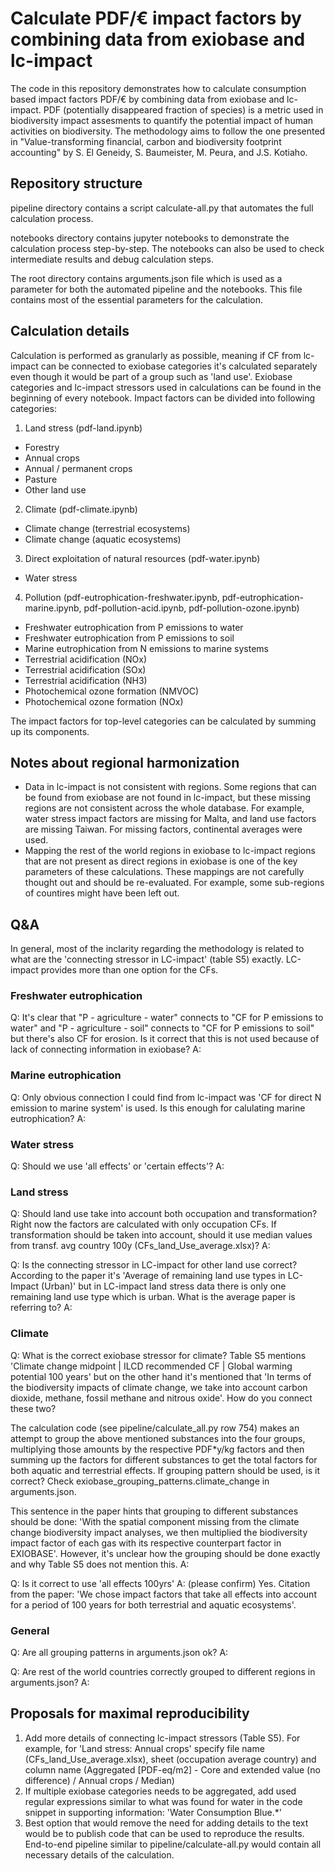 # Calculate PDF/€ impact factors by combining data from exiobase and lc-impact

The code in this repository demonstrates how to calculate consumption based impact factors PDF/€ by combining data from exiobase and lc-impact. PDF (potentially disappeared fraction of species) is a metric used in biodiversity impact assesments to quantify the potential impact of human activities on biodiversity. The methodology aims to follow the one presented in "Value-transforming financial, carbon and biodiversity footprint accounting" by S. El Geneidy, S. Baumeister, M. Peura, and J.S. Kotiaho.

## Repository structure

pipeline directory contains a script calculate-all.py that automates the full calculation process.

notebooks directory contains jupyter notebooks to demonstrate the calculation process step-by-step. The notebooks can also be used to check intermediate results and debug calculation steps.

The root directory contains arguments.json file which is used as a parameter for both the automated pipeline and the notebooks. This file contains most of the essential parameters for the calculation.

## Calculation details

Calculation is performed as granularly as possible, meaning if CF from lc-impact can be connected to exiobase categories it's calculated separately even though it would be part of a group such as 'land use'. Exiobase categories and lc-impact stressors used in calculations can be found in the beginning of every notebook. Impact factors can be divided into following categories:

1. Land stress (pdf-land.ipynb)
- Forestry
- Annual crops
- Annual / permanent crops
- Pasture
- Other land use
2. Climate (pdf-climate.ipynb)
- Climate change (terrestrial ecosystems)
- Climate change (aquatic ecosystems)
3. Direct exploitation of natural resources (pdf-water.ipynb)
- Water stress
4. Pollution (pdf-eutrophication-freshwater.ipynb, pdf-eutrophication-marine.ipynb, pdf-pollution-acid.ipynb, pdf-pollution-ozone.ipynb)
- Freshwater eutrophication from P emissions to water
- Freshwater eutrophication from P emissions to soil
- Marine eutrophication from N emissions to marine systems
- Terrestrial acidification (NOx)
- Terrestrial acidification (SOx)
- Terrestrial acidification (NH3)
- Photochemical ozone formation (NMVOC)
- Photochemical ozone formation (NOx)

The impact factors for top-level categories can be calculated by summing up its components.

## Notes about regional harmonization
- Data in lc-impact is not consistent with regions. Some regions that can be found from exiobase are not found in lc-impact, but these missing regions are not consistent across the whole database. For example, water stress impact factors are missing for Malta, and land use factors are missing Taiwan. For missing factors, continental averages were used.
- Mapping the rest of the world regions in exiobase to lc-impact regions that are not present as direct regions in exiobase is one of the key parameters of these calculations. These mappings are not carefully thought out and should be re-evaluated. For example, some sub-regions of countires might have been left out.

## Q&A

In general, most of the inclarity regarding the methodology is related to what are the 'connecting stressor in LC-impact' (table S5) exactly. LC-impact provides more than one option for the CFs.

### Freshwater eutrophication

Q: It's clear that "P - agriculture - water" connects to "CF for P emissions to water" and "P - agriculture - soil" connects to "CF for P emissions to soil" but there's also CF for erosion. Is it correct that this is not used because of lack of connecting information in exiobase? 
A:

### Marine eutrophication

Q: Only obvious connection I could find from lc-impact was 'CF for direct N emission to marine system' is used. Is this enough for calulating marine eutrophication?
A:

### Water stress

Q: Should we use 'all effects' or 'certain effects'?
A: 

### Land stress

Q: Should land use take into account both occupation and transformation? Right now the factors are calculated with only occupation CFs. If transformation should be taken into account, should it use median values from transf. avg country 100y (CFs_land_Use_average.xlsx)?
A: 

Q: Is the connecting stressor in LC-impact for other land use correct? According to the paper it's 'Average of remaining land use types in LC-Impact (Urban)' but in LC-impact land stress data there is only one remaining land use type which is urban. What is the average paper is referring to?
A:

### Climate

Q: What is the correct exiobase stressor for climate? Table S5 mentions 'Climate change midpoint | ILCD recommended CF | Global warming potential 100 years' but on the other hand it's mentioned that 'In terms of the biodiversity impacts of climate change, we take into account carbon dioxide, methane, fossil methane and nitrous oxide'. How do you connect these two?

The calculation code (see pipeline/calculate_all.py row 754) makes an attempt to group the above mentioned substances into the four groups, multiplying those amounts by the respective PDF*y/kg factors and then summing up the factors for different substances to get the total factors for both aquatic and terrestrial effects. If grouping pattern should be used, is it correct? Check exiobase_grouping_patterns.climate_change in arguments.json.

This sentence in the paper hints that grouping to different substances should be done: 'With the spatial component missing from the climate change biodiversity impact analyses, we then multiplied the biodiversity impact factor of each gas with its respective counterpart factor in EXIOBASE'. However, it's unclear how the grouping should be done exactly and why Table S5 does not mention this.
A:

Q: Is it correct to use 'all effects 100yrs'
A: (please confirm) Yes. Citation from the paper: 'We chose impact factors that take all effects into
account for a period of 100 years for both terrestrial and aquatic ecosystems'.

### General

Q: Are all grouping patterns in arguments.json ok?
A: 

Q: Are rest of the world countries correctly grouped to different regions in arguments.json?
A:

## Proposals for maximal reproducibility
1. Add more details of connecting lc-impact stressors (Table S5). For example, for 'Land stress: Annual crops' specify file name (CFs_land_Use_average.xlsx), sheet (occupation average country) and column name (Aggregated [PDF-eq/m2] - Core and extended value (no difference) / Annual crops / Median)
2. If multiple exiobase categories needs to be aggregated, add used regular expressions similar to what was found for water in the code snippet in supporting information: 'Water Consumption Blue.*'
3. Best option that would remove the need for adding details to the text would be to publish code that can be used to reproduce the results. End-to-end pipeline similar to pipeline/calculate-all.py would contain all necessary details of the calculation.